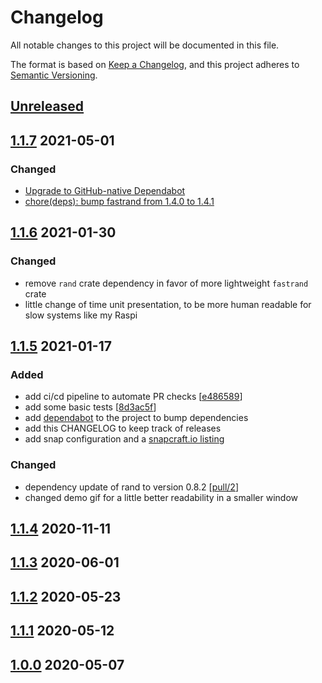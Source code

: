 # Changelog
All notable changes to this project will be documented in this file.

The format is based on [Keep a Changelog](https://keepachangelog.com/en/1.0.0/),
and this project adheres to [Semantic Versioning](https://semver.org/spec/v2.0.0.html).

## [Unreleased]
## [1.1.7] 2021-05-01
### Changed
- [Upgrade to GitHub-native Dependabot](https://github.com/sassman/ssd-benchmark-rs/pull/5)
- [chore(deps): bump fastrand from 1.4.0 to 1.4.1](https://github.com/sassman/ssd-benchmark-rs/pull/4)

## [1.1.6] 2021-01-30
### Changed
- remove `rand` crate dependency in favor of more lightweight `fastrand` crate
- little change of time unit presentation, to be more human readable for slow systems like my Raspi

## [1.1.5] 2021-01-17
### Added
- add ci/cd pipeline to automate PR checks [[e486589](https://github.com/sassman/ssd-benchmark-rs/commit/e4865890fd55936eaf9e2bddb39a5276185a9c99)]
- add some basic tests [[8d3ac5f](https://github.com/sassman/ssd-benchmark-rs/commit/8d3ac5f4dcb8b39b8a033759930b2e8a5d848144)]
- add [dependabot](https://app.dependabot.com/) to the project to bump dependencies 
- add this CHANGELOG to keep track of releases
- add snap configuration and a [snapcraft.io listing](https://snapcraft.io/ssd-benchmark)
### Changed
- dependency update of rand to version 0.8.2 [[pull/2](https://github.com/sassman/ssd-benchmark-rs/pull/2)]
- changed demo gif for a little better readability in a smaller window

## [1.1.4] 2020-11-11
## [1.1.3] 2020-06-01
## [1.1.2] 2020-05-23
## [1.1.1] 2020-05-12
## [1.0.0] 2020-05-07

[Unreleased]: https://github.com/sassman/ssd-benchmark-rs/compare/v1.1.7...HEAD
[1.1.7]: https://github.com/sassman/ssd-benchmark-rs/compare/v1.1.7...v1.1.6
[1.1.6]: https://github.com/sassman/ssd-benchmark-rs/compare/v1.1.6...v1.1.5
[1.1.5]: https://github.com/sassman/ssd-benchmark-rs/compare/v1.1.5...v1.1.4
[1.1.4]: https://github.com/sassman/ssd-benchmark-rs/compare/v1.1.4...v1.1.3
[1.1.3]: https://github.com/sassman/ssd-benchmark-rs/compare/v1.1.3...v1.1.4
[1.1.2]: https://github.com/sassman/ssd-benchmark-rs/compare/v1.1.2...v1.1.3
[1.1.1]: https://github.com/sassman/ssd-benchmark-rs/compare/v1.1.1...v1.1.0
[1.0.0]: https://github.com/sassman/ssd-benchmark-rs/compare/v1.1.0...v1.0.0
